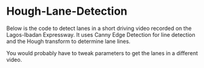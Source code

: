 # Hough-Lane-Detection
Below is the code to detect lanes in a short driving video recorded on the Lagos-Ibadan Expressway. It uses Canny Edge Detection for line detection and the Hough transform to determine lane lines.

You would probably have to tweak parameters to get the lanes in a different video.